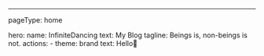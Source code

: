 ---
pageType: home

hero:
  name: InfiniteDancing
  text: My Blog
  tagline: Beings is, non-beings is not.
  actions:
    - theme: brand
      text: Hello👋